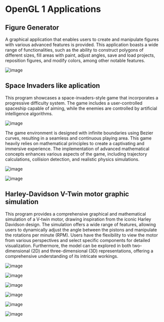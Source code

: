 # OpenGL 1 Applications

## Figure Generator

A graphical application that enables users to create and manipulate figures with various advanced features is provided. This application boasts a wide range of functionalities, such as the ability to construct polygons of different sizes, fill areas with paint, adjust angles, save and load projects, reposition figures, and modify colors, among other notable features.


![image](https://github.com/Raaulsthub/LowLevelCG/assets/85199336/59c358b5-6165-4aa1-a818-01d0a2b72426)


## Space Invaders like aplication

This program showcases a space-invaders-style game that incorporates a progressive difficulty system. The game includes a user-controlled spaceship capable of aiming, while the enemies are controlled by artificial intelligence algorithms.


![image](https://github.com/Raaulsthub/LowLevelCG/assets/85199336/04750f31-c85d-400f-b625-e435a149b165)



The game environment is designed with infinite boundaries using Bezier curves, resulting in a seamless and continuous playing area. This game heavily relies on mathematical principles to create a captivating and immersive experience. The implementation of advanced mathematical concepts enhances various aspects of the game, including trajectory calculations, collision detection, and realistic physics simulations.


![image](https://github.com/Raaulsthub/LowLevelCG/assets/85199336/effc2fa2-e3e3-44c5-aaf6-a6e8443ba2e1)


![image](https://github.com/Raaulsthub/LowLevelCG/assets/85199336/721eaf03-31a2-4825-bbaa-92ee754b46ed)


## Harley-Davidson V-Twin motor graphic simulation

This program provides a comprehensive graphical and mathematical simulation of a V-twin motor, drawing inspiration from the iconic Harley Davidson design. The simulation offers a wide range of features, allowing users to dynamically adjust the angle between the pistons and manipulate the rotations per minute (RPM). Users have the flexibility to view the motor from various perspectives and select specific components for detailed visualization. Furthermore, the model can be explored in both two-dimensional (2D) and three-dimensional (3D) representations, offering a comprehensive understanding of its intricate workings.

![image](https://github.com/Raaulsthub/LowLevelCG/assets/85199336/d8862f1c-a3a8-4a13-9311-3f54a8d52dea)

![image](https://github.com/Raaulsthub/LowLevelCG/assets/85199336/cb3bdffd-a73a-47ce-ade5-3382a05d2930)

![image](https://github.com/Raaulsthub/LowLevelCG/assets/85199336/ef0b4a1b-0d14-44f0-9120-582df3a8461a)

![image](https://github.com/Raaulsthub/LowLevelCG/assets/85199336/adaaa3e1-62b0-4a32-b40b-c2731ee07397)

![image](https://github.com/Raaulsthub/LowLevelCG/assets/85199336/88f7c130-557a-4932-8da0-cfd24b4b8f04)

![image](https://github.com/Raaulsthub/LowLevelCG/assets/85199336/d7b5a624-d31b-43db-94ad-d88e29374a0f)
